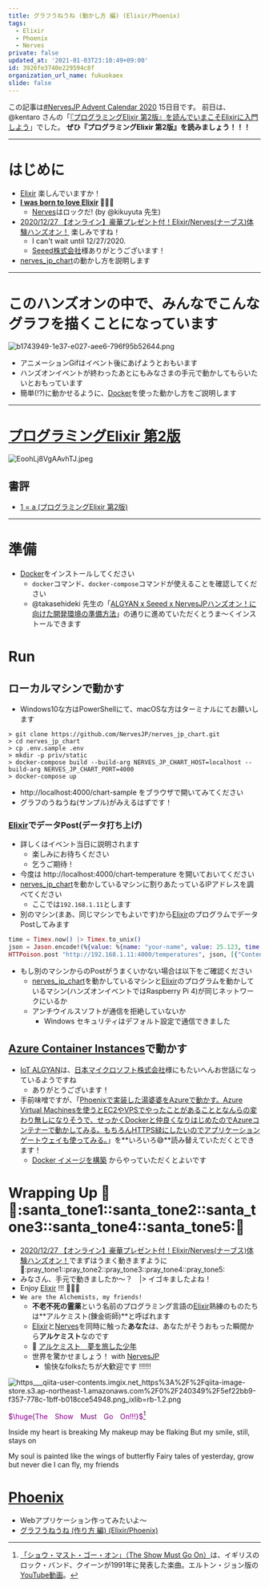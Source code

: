 ```yaml
---
title: グラフうねうね (動かし方 編) (Elixir/Phoenix)
tags:
  - Elixir
  - Phoenix
  - Nerves
private: false
updated_at: '2021-01-03T23:10:49+09:00'
id: 3926fe3740e229594c8f
organization_url_name: fukuokaex
slide: false
---
```

この記事は[#NervesJP Advent Calendar 2020](https://qiita.com/advent-calendar/2020/nervesjp) 15日目です。
前日は、@kentaro さんの「[『プログラミングElixir 第2版』を読んでいまこそElixirに入門しよう](https://kentarokuribayashi.com/journal/2020/12/14/programming-elixir-1-6-ja)」でした。
**ぜひ『プログラミングElixir 第2版』を読みましょう！！！**

---

# はじめに
- [Elixir](https://elixir-lang.org/) 楽しんでいますか！
- **[I was born to love Elixir](https://qiita.com/torifukukaiou/items/33e3471aaab6d863aecf) :microphone::microphone::microphone:**
    - [Nerves](https://www.nerves-project.org/)はロックだ! (by @kikuyuta 先生)
- [2020/12/27 【オンライン】豪華プレゼント付！Elixir/Nerves(ナーブス)体験ハンズオン！](https://algyan.connpass.com/event/197306/) 楽しみですね！
    - I can't wait until 12/27/2020.
    - [Seeed株式会社](https://www.seeed.co.jp/)様ありがとうございます！
- [nerves_jp_chart](https://github.com/NervesJP/nerves_jp_chart)の動かし方を説明します

---

# このハンズオンの中で、みんなでこんなグラフを描くことになっています

![b1743949-1e37-e027-aee6-796f95b52644.png](https://qiita-image-store.s3.ap-northeast-1.amazonaws.com/0/131808/c71136fa-8f7d-dedb-86c8-02a0c61d3fbd.png)

- アニメーションGifはイベント後にあげようとおもいます
- ハンズオンイベントが終わったあとにもみなさまの手元で動かしてもらいたいとおもっています
- 簡単(!?)に動かせるように、[Docker](https://www.docker.com/)を使った動かし方をご説明します

---

# [プログラミングElixir 第2版](https://www.ohmsha.co.jp/book/9784274226373/)

![EoohLj8VgAAvhTJ.jpeg](https://qiita-image-store.s3.ap-northeast-1.amazonaws.com/0/131808/7639b01f-b093-d8d1-610b-37adda97026a.jpeg)

## 書評
- [1 = a (プログラミングElixir 第2版)](https://qiita.com/torifukukaiou/items/14ad8b9673bd47ce8b8f)

---

# 準備
- [Docker](https://www.docker.com/)をインストールしてください
    - `docker`コマンド、`docker-compose`コマンドが使えることを確認してください
    - @takasehideki 先生の「[ALGYAN x Seeed x NervesJPハンズオン！に向けた開発環境の準備方法](https://qiita.com/takasehideki/items/79d4ba3f95b1463105f8)」の通りに進めていただくとうま〜くインストールできます

# Run

## ローカルマシンで動かす

- Windows10な方はPowerShellにて、macOSな方はターミナルにてお願いします

```
> git clone https://github.com/NervesJP/nerves_jp_chart.git
> cd nerves_jp_chart
> cp .env.sample .env
> mkdir -p priv/static
> docker-compose build --build-arg NERVES_JP_CHART_HOST=localhost --build-arg NERVES_JP_CHART_PORT=4000
> docker-compose up
```

- http://localhost:4000/chart-sample をブラウザで開いてみてください
- グラフのうねうね(サンプル)がみえるはずです！

### [Elixir](https://elixir-lang.org/)でデータPost(データ打ち上げ)
- 詳しくはイベント当日に説明されます
    - 楽しみにお待ちください
    - 乞うご期待！
- 今度は http://localhost:4000/chart-temperature を開いておいてください
- [nerves_jp_chart](https://github.com/NervesJP/nerves_jp_chart)を動かしているマシンに割りあたっているIPアドレスを調べてください
    - ここでは`192.168.1.11`とします
- 別のマシン(まあ、同じマシンでもよいです)から[Elixir](https://elixir-lang.org/)のプログラムでデータPostしてみます

```elixir
time = Timex.now() |> Timex.to_unix()
json = Jason.encode!(%{value: %{name: "your-name", value: 25.123, time: time}})
HTTPoison.post "http://192.168.1.11:4000/temperatures", json, [{"Content-Type", "application/json"}]
```

- もし別のマシンからのPostがうまくいかない場合は以下をご確認ください
    - [nerves_jp_chart](https://github.com/NervesJP/nerves_jp_chart)を動かしているマシンと[Elixir](https://elixir-lang.org/)のプログラムを動かしているマシン(ハンズオンイベントではRaspberry Pi 4)が同じネットワークにいるか
    - アンチウイルスソフトが通信を拒絶していないか
        - Windows セキュリティはデフォルト設定で通信できました


## [Azure Container Instances](https://docs.microsoft.com/ja-jp/azure/container-instances/)で動かす
- [IoT ALGYAN](https://algyan.connpass.com/)は、[日本マイクロソフト株式会社](https://www.microsoft.com/ja-jp)様にもたいへんお世話になっているようですね
    - ありがとうございます！
- 手前味噌ですが、「[Phoenixで実装した湯婆婆をAzureで動かす。Azure Virtual Machinesを使うとEC2やVPSでやったことがあることとなんらの変わり無しになりそうで、せっかくDockerと仲良くなりはじめたのでAzureコンテナーで動かしてみる。もちろんHTTPS緑にしたいのでアプリケーションゲートウェイも使ってみる。](https://qiita.com/torifukukaiou/items/c468a228f9d0ba13ffb9)」を**いろいろ:sweat_smile:**読み替えていただくとできます！
    - [Docker イメージを構築](https://qiita.com/torifukukaiou/items/c468a228f9d0ba13ffb9#docker-%E3%82%A4%E3%83%A1%E3%83%BC%E3%82%B8%E3%82%92%E6%A7%8B%E7%AF%89) からやっていただくとよいです


# Wrapping Up :christmas_tree::santa::santa_tone1::santa_tone2::santa_tone3::santa_tone4::santa_tone5::christmas_tree: 
- [2020/12/27 【オンライン】豪華プレゼント付！Elixir/Nerves(ナーブス)体験ハンズオン！](https://algyan.connpass.com/event/197306/)でまずはうまく動きますように :pray::pray_tone1::pray_tone2::pray_tone3::pray_tone4::pray_tone5:
- みなさん、手元で動きましたか〜？　|> イゴキましたよね！  
- Enjoy [Elixir](https://elixir-lang.org/) !!! :rocket::rocket::rocket:
- `We are the Alchemists, my friends!`
    - **不老不死の霊薬**という名前のプログラミング言語の[Elixir](https://elixir-lang.org/)熟練のものたちは**アルケミスト(錬金術師)**と呼ばれます
    - [Elixir](https://elixir-lang.org/)と[Nerves](https://www.nerves-project.org/)を同時に触った**あなた**は、あなたがそうおもった瞬間から**アルケミスト**なのです
    - :book: [アルケミスト　夢を旅した少年](https://www.amazon.co.jp/dp/B00DE5YZZO/)
    - 世界を驚かせましょう！ with [NervesJP](https://join.slack.com/t/nerves-jp/shared_invite/enQtNzc0NTM1OTA5MzQ1LTg5NTAyYThiYzRlNDRmNDIwM2ZlZTJiZDc1MmE5NTFjYzA5OTE4ZTM5OWQxODFhZjY1NWJmZTc4NThkMjQ1Yjk)
        - 愉快なfolksたちが大歓迎です :bangbang::bangbang::bangbang:

![https___qiita-user-contents.imgix.net_https%3A%2F%2Fqiita-image-store.s3.ap-northeast-1.amazonaws.com%2F0%2F240349%2F5ef22bb9-f357-778c-1bff-b018cce54948.png_ixlib=rb-1.2.png](https://qiita-image-store.s3.ap-northeast-1.amazonaws.com/0/131808/46d4f5a0-864e-80ed-7a82-08306cc7e13f.png)

<font color="purple">$\huge{The　Show　Must　Go　On!!!}$</font>[^1]

Inside my heart is breaking
My makeup may be flaking
But my smile, still, stays on

My soul is painted like the wings of butterfly
Fairy tales of yesterday, grow but never die
I can fly, my friends


[^1]: [「ショウ・マスト・ゴー・オン」（The Show Must Go On）](https://ja.wikipedia.org/wiki/%E3%82%B7%E3%83%A7%E3%82%A6%E3%83%BB%E3%83%9E%E3%82%B9%E3%83%88%E3%83%BB%E3%82%B4%E3%83%BC%E3%83%BB%E3%82%AA%E3%83%B3)は、イギリスのロック・バンド、クイーンが1991年に発表した楽曲。エルトン・ジョン版の[YouTube動画](https://www.youtube.com/watch?v=MqesIQa_4xw&t=132)。

# [Phoenix](https://www.phoenixframework.org/)
- Webアプリケーション作ってみたいよ〜
- [グラフうねうね (作り方 編) (Elixir/Phoenix)](https://qiita.com/torifukukaiou/private/e3056efc3d2c62600fa2)

